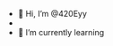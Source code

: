 - 👋 Hi, I’m @420Eyy
-
- 🌱 I’m currently learning 
<!---
420Eyy/420Eyy is a ✨ special ✨ repository because its `README.md` (this file) appears on your GitHub profile.
You can click the Preview link to take a look at your changes.
--->
